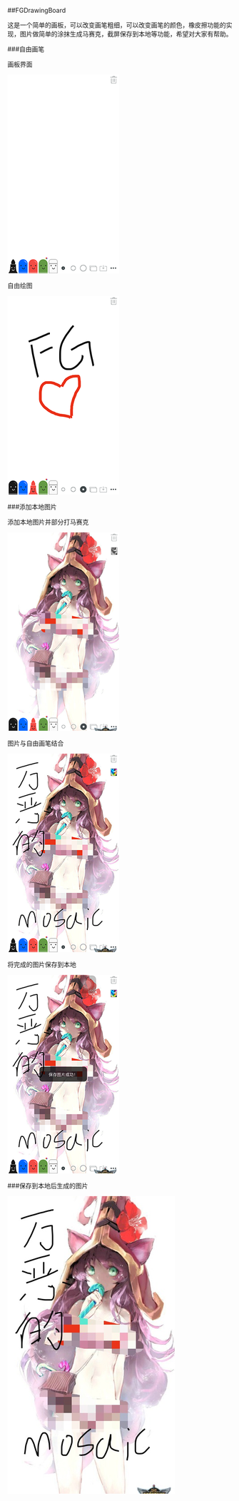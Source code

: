 ##FGDrawingBoard

这是一个简单的画板，可以改变画笔粗细，可以改变画笔的颜色，橡皮擦功能的实现，图片做简单的涂抹生成马赛克，截屏保存到本地等功能，希望对大家有帮助。


###自由画笔


画板界面


![image]( https://github.com/fanggewang/FGDrawingBoard/blob/master/1.PNG?raw=true)

自由绘图


![image](https://github.com/fanggewang/FGDrawingBoard/blob/master/2.PNG?raw=true)

###添加本地图片

添加本地图片并部分打马赛克



![image](https://github.com/fanggewang/FGDrawingBoard/blob/master/3.PNG?raw=true)

图片与自由画笔结合




![image](https://github.com/fanggewang/FGDrawingBoard/blob/master/4.PNG?raw=true)

将完成的图片保存到本地



![image](https://github.com/fanggewang/FGDrawingBoard/blob/master/5.PNG?raw=true)

###保存到本地后生成的图片



![image](https://github.com/fanggewang/FGDrawingBoard/blob/master/6.JPG?raw=true)



